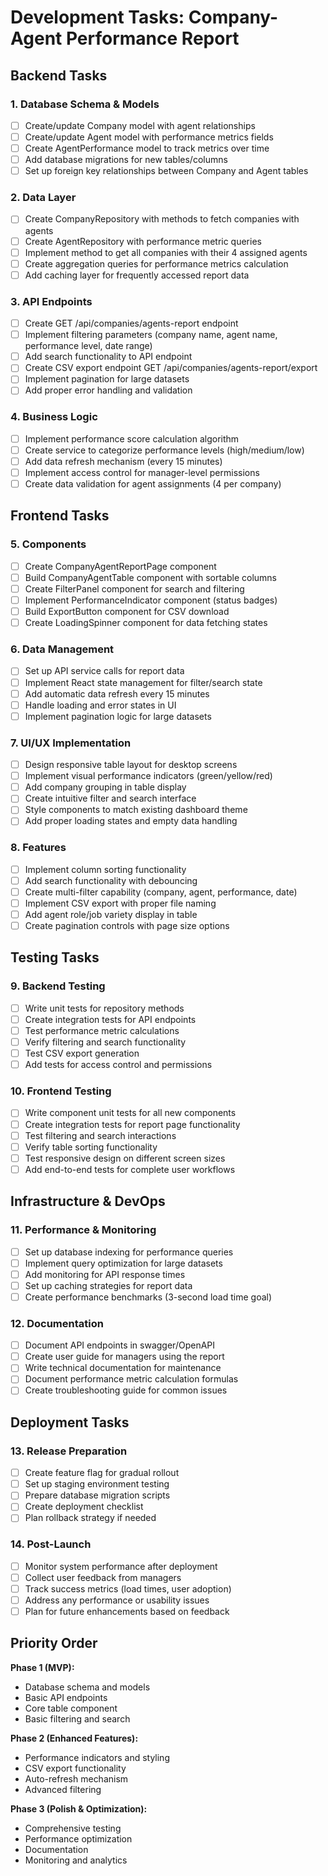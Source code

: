 # Development Tasks: Company-Agent Performance Report

## Backend Tasks

### 1. Database Schema & Models
- [ ] Create/update Company model with agent relationships
- [ ] Create/update Agent model with performance metrics fields
- [ ] Create AgentPerformance model to track metrics over time
- [ ] Add database migrations for new tables/columns
- [ ] Set up foreign key relationships between Company and Agent tables

### 2. Data Layer
- [ ] Create CompanyRepository with methods to fetch companies with agents
- [ ] Create AgentRepository with performance metric queries
- [ ] Implement method to get all companies with their 4 assigned agents
- [ ] Create aggregation queries for performance metrics calculation
- [ ] Add caching layer for frequently accessed report data

### 3. API Endpoints
- [ ] Create GET /api/companies/agents-report endpoint
- [ ] Implement filtering parameters (company name, agent name, performance level, date range)
- [ ] Add search functionality to API endpoint
- [ ] Create CSV export endpoint GET /api/companies/agents-report/export
- [ ] Implement pagination for large datasets
- [ ] Add proper error handling and validation

### 4. Business Logic
- [ ] Implement performance score calculation algorithm
- [ ] Create service to categorize performance levels (high/medium/low)
- [ ] Add data refresh mechanism (every 15 minutes)
- [ ] Implement access control for manager-level permissions
- [ ] Create data validation for agent assignments (4 per company)

## Frontend Tasks

### 5. Components
- [ ] Create CompanyAgentReportPage component
- [ ] Build CompanyAgentTable component with sortable columns
- [ ] Create FilterPanel component for search and filtering
- [ ] Implement PerformanceIndicator component (status badges)
- [ ] Build ExportButton component for CSV download
- [ ] Create LoadingSpinner component for data fetching states

### 6. Data Management
- [ ] Set up API service calls for report data
- [ ] Implement React state management for filter/search state
- [ ] Add automatic data refresh every 15 minutes
- [ ] Handle loading and error states in UI
- [ ] Implement pagination logic for large datasets

### 7. UI/UX Implementation
- [ ] Design responsive table layout for desktop screens
- [ ] Implement visual performance indicators (green/yellow/red)
- [ ] Add company grouping in table display
- [ ] Create intuitive filter and search interface
- [ ] Style components to match existing dashboard theme
- [ ] Add proper loading states and empty data handling

### 8. Features
- [ ] Implement column sorting functionality
- [ ] Add search functionality with debouncing
- [ ] Create multi-filter capability (company, agent, performance, date)
- [ ] Implement CSV export with proper file naming
- [ ] Add agent role/job variety display in table
- [ ] Create pagination controls with page size options

## Testing Tasks

### 9. Backend Testing
- [ ] Write unit tests for repository methods
- [ ] Create integration tests for API endpoints
- [ ] Test performance metric calculations
- [ ] Verify filtering and search functionality
- [ ] Test CSV export generation
- [ ] Add tests for access control and permissions

### 10. Frontend Testing
- [ ] Write component unit tests for all new components
- [ ] Create integration tests for report page functionality
- [ ] Test filtering and search interactions
- [ ] Verify table sorting functionality
- [ ] Test responsive design on different screen sizes
- [ ] Add end-to-end tests for complete user workflows

## Infrastructure & DevOps

### 11. Performance & Monitoring
- [ ] Set up database indexing for performance queries
- [ ] Implement query optimization for large datasets
- [ ] Add monitoring for API response times
- [ ] Set up caching strategies for report data
- [ ] Create performance benchmarks (3-second load time goal)

### 12. Documentation
- [ ] Document API endpoints in swagger/OpenAPI
- [ ] Create user guide for managers using the report
- [ ] Write technical documentation for maintenance
- [ ] Document performance metric calculation formulas
- [ ] Create troubleshooting guide for common issues

## Deployment Tasks

### 13. Release Preparation
- [ ] Create feature flag for gradual rollout
- [ ] Set up staging environment testing
- [ ] Prepare database migration scripts
- [ ] Create deployment checklist
- [ ] Plan rollback strategy if needed

### 14. Post-Launch
- [ ] Monitor system performance after deployment
- [ ] Collect user feedback from managers
- [ ] Track success metrics (load times, user adoption)
- [ ] Address any performance or usability issues
- [ ] Plan for future enhancements based on feedback

## Priority Order

**Phase 1 (MVP):**
- Database schema and models
- Basic API endpoints
- Core table component
- Basic filtering and search

**Phase 2 (Enhanced Features):**
- Performance indicators and styling
- CSV export functionality
- Auto-refresh mechanism
- Advanced filtering

**Phase 3 (Polish & Optimization):**
- Comprehensive testing
- Performance optimization
- Documentation
- Monitoring and analytics